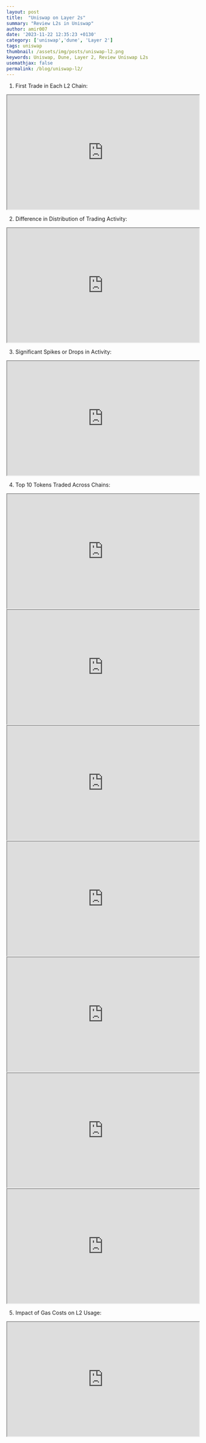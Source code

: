 ```yaml
---
layout: post
title:  "Uniswap on Layer 2s"
summary: "Review L2s in Uniswap"
author: amir007
date: '2023-11-22 12:35:23 +0130'
category: ['uniswap','dune', 'Layer 2']
tags: uniswap
thumbnail: /assets/img/posts/uniswap-l2.png
keywords: Uniswap, Dune, Layer 2, Review Uniswap L2s
usemathjax: false
permalink: /blog/uniswap-l2/
---
```


1. First Trade in Each L2 Chain:
<iframe src="https://dune.com/embeds/3214276/5373610" width="100%" height="300"></iframe>

2. Difference in Distribution of Trading Activity:
<iframe src="https://dune.com/embeds/3214390/5373862" width="100%" height="300"></iframe>

3. Significant Spikes or Drops in Activity:
<iframe src="https://dune.com/embeds/3214535/5373953" width="100%" height="300"></iframe>

4. Top 10 Tokens Traded Across Chains:
<iframe src="https://dune.com/embeds/3221533/5386605" width="100%" height="300"></iframe>

<iframe src="https://dune.com/embeds/3221560/5386666" width="100%" height="300"></iframe>

<iframe src="https://dune.com/embeds/3221561/5386668" width="100%" height="300"></iframe>

<iframe src="https://dune.com/embeds/3221564/5386672" width="100%" height="300"></iframe>

<iframe src="https://dune.com/embeds/3221566/5386676" width="100%" height="300"></iframe>

<iframe src="https://dune.com/embeds/3221569/5386680" width="100%" height="300"></iframe>

<iframe src="https://dune.com/embeds/3221576/5386690" width="100%" height="300"></iframe>

5. Impact of Gas Costs on L2 Usage:
<iframe src="https://dune.com/embeds/3221644/5387557" width="100%" height="300"></iframe>


